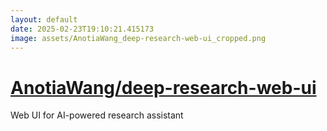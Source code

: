 ```yaml
---
layout: default
date: 2025-02-23T19:10:21.415173
image: assets/AnotiaWang_deep-research-web-ui_cropped.png
---
```


# [AnotiaWang/deep-research-web-ui](https://github.com/AnotiaWang/deep-research-web-ui)

Web UI for AI-powered research assistant
